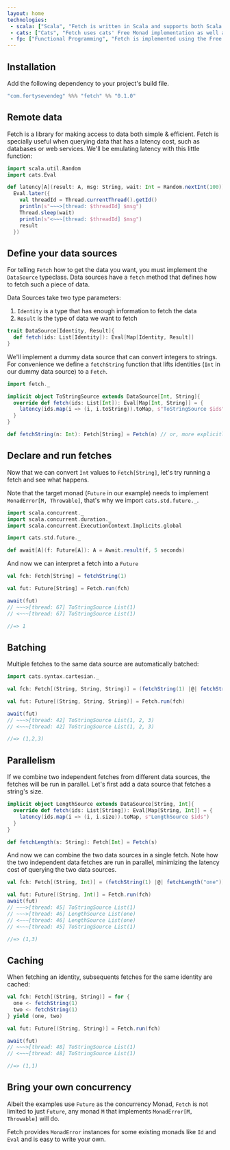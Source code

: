 ```yaml
---
layout: home
technologies:
 - scala: ["Scala", "Fetch is written in Scala and supports both Scala (JVM) and Scala.js (JavaScript environments)"]
 - cats: ["Cats", "Fetch uses cats' Free Monad implementation as well as some of its data types."]
 - fp: ["Functional Programming", "Fetch is implemented using the Free Monad and Interpreter pattern."]
---
```


## Installation

Add the following dependency to your project's build file.

```scala
"com.fortysevendeg" %%% "fetch" %% "0.1.0"
```

## Remote data

Fetch is a library for making access to data both simple & efficient. Fetch is specially useful when querying data that
has a latency cost, such as databases or web services. We'll be emulating latency with this little function:

```scala
import scala.util.Random
import cats.Eval

def latency[A](result: A, msg: String, wait: Int = Random.nextInt(100)): Eval[A] =
  Eval.later({
    val threadId = Thread.currentThread().getId()
    println(s"~~~>[thread: $threadId] $msg")
    Thread.sleep(wait)
    println(s"<~~~[thread: $threadId] $msg")
    result
  })
```

## Define your data sources

  For telling `Fetch` how to get the data you want, you must implement the `DataSource` typeclass. Data sources have a `fetch` method that
  defines how to fetch such a piece of data.

  Data Sources take two type parameters:

<ol>
<li><code>Identity</code> is a type that has enough information to fetch the data</li>
<li><code>Result</code> is the type of data we want to fetch</li>
</ol>

```scala
trait DataSource[Identity, Result]{
  def fetch(ids: List[Identity]): Eval[Map[Identity, Result]]
}
```

We'll implement a dummy data source that can convert integers to strings. For convenience we define a `fetchString` function that lifts identities (`Int` in our dummy data source) to a `Fetch`. 

```scala
import fetch._

implicit object ToStringSource extends DataSource[Int, String]{
  override def fetch(ids: List[Int]): Eval[Map[Int, String]] = {
    latency(ids.map(i => (i, i.toString)).toMap, s"ToStringSource $ids")
  }
}

def fetchString(n: Int): Fetch[String] = Fetch(n) // or, more explicitly: Fetch(n)(ToStringSource)
```

## Declare and run fetches

Now that we can convert `Int` values to `Fetch[String]`, let's try running a fetch and see what happens.

Note that the target monad (`Future` in our example) needs to implement `MonadError[M, Throwable]`, that's
why we import `cats.std.future._`.

```scala
import scala.concurrent._
import scala.concurrent.duration._
import scala.concurrent.ExecutionContext.Implicits.global

import cats.std.future._

def await[A](f: Future[A]): A = Await.result(f, 5 seconds)
```

And now we can interpret a fetch into a `Future`

```scala
val fch: Fetch[String] = fetchString(1)

val fut: Future[String] = Fetch.run(fch)

await(fut)
// ~~~>[thread: 67] ToStringSource List(1)
// <~~~[thread: 67] ToStringSource List(1)

//=> 1
```

## Batching

Multiple fetches to the same data source are automatically batched:

```scala
import cats.syntax.cartesian._

val fch: Fetch[(String, String, String)] = (fetchString(1) |@| fetchString(2) |@| fetchString(3)).tupled

val fut: Future[(String, String, String)] = Fetch.run(fch)

await(fut)
// ~~~>[thread: 42] ToStringSource List(1, 2, 3)
// <~~~[thread: 42] ToStringSource List(1, 2, 3)

//=> (1,2,3)
```

## Parallelism

If we combine two independent fetches from different data sources, the fetches will be run in parallel. Let's first add a data source that fetches a string's size.

```scala
implicit object LengthSource extends DataSource[String, Int]{
  override def fetch(ids: List[String]): Eval[Map[String, Int]] = {
    latency(ids.map(i => (i, i.size)).toMap, s"LengthSource $ids")
  }
}

def fetchLength(s: String): Fetch[Int] = Fetch(s)
```

And now we can combine the two data sources in a single fetch. Note how the two independent data fetches are run in parallel, minimizing the latency cost of querying the two data sources.

```scala
val fch: Fetch[(String, Int)] = (fetchString(1) |@| fetchLength("one")).tupled

val fut: Future[(String, Int)] = Fetch.run(fch)
await(fut)
// ~~~>[thread: 45] ToStringSource List(1)
// ~~~>[thread: 46] LengthSource List(one)
// <~~~[thread: 46] LengthSource List(one)
// <~~~[thread: 45] ToStringSource List(1)

//=> (1,3)
```

## Caching

When fetching an identity, subsequents fetches for the same identity are cached:

```scala
val fch: Fetch[(String, String)] = for {
  one <- fetchString(1)
  two <- fetchString(1)
} yield (one, two)

val fut: Future[(String, String)] = Fetch.run(fch)

await(fut)
// ~~~>[thread: 48] ToStringSource List(1)
// <~~~[thread: 48] ToStringSource List(1)

//=> (1,1)
```

## Bring your own concurrency

Albeit the examples use `Future` as the concurrency Monad, `Fetch` is not limited to just `Future`,
any monad `M` that implements `MonadError[M, Throwable]` will do.

Fetch provides `MonadError` instances for some existing monads like `Id` and `Eval` and is easy to write your own.
